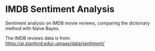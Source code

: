 # IMDB Sentiment Analysis
Sentiment analysis on IMDB movie reviews, comparing the dictionary method with Naive Bayes.

The IMDB reviews data is from: https://ai.stanford.edu/~amaas/data/sentiment/
